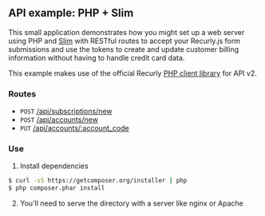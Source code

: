 ## API example: PHP + Slim

This small application demonstrates how you might set up a web server
using PHP and [Slim][slim] with RESTful routes to accept your Recurly.js
form submissions and use the tokens to create and update customer billing
information without having to handle credit card data.

This example makes use of the official Recurly [PHP client library][client]
for API v2.

### Routes

- `POST` [/api/subscriptions/new](app.php#L11-L47)
- `POST` [/api/accounts/new](app.php#L49-63)
- `PUT` [/api/accounts/:account_code](app.php#L65-81)

### Use

1. Install dependencies

  ```bash
  $ curl -sS https://getcomposer.org/installer | php
  $ php composer.phar install
  ```
2. You'll need to serve the directory with a server like nginx or Apache

[slim]: http://www.slimframework.com/
[client]: http://github.com/recurly/recurly-client-php
